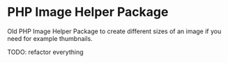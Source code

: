 # PHP Image Helper Package

Old PHP Image Helper Package to create different sizes of an image if you need for example thumbnails.

TODO: refactor everything
